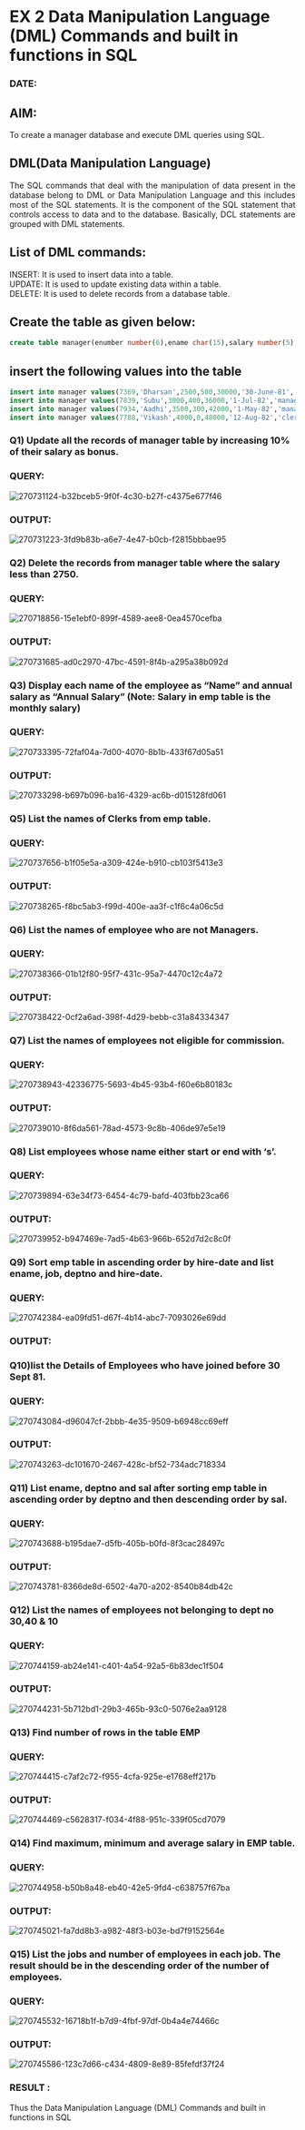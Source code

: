 # EX 2 Data Manipulation Language (DML) Commands and built in functions in SQL
### DATE:

## AIM:
To create a manager database and execute DML queries using SQL.


## DML(Data Manipulation Language)
<div align="justify">
The SQL commands that deal with the manipulation of data present in the database belong to DML or Data Manipulation Language and this includes most of the SQL statements. It is the component of the SQL statement that controls access to data and to the database. Basically, DCL statements are grouped with DML statements.
</div>

## List of DML commands: 
<div align="justify">
INSERT: It is used to insert data into a table.<br>
UPDATE: It is used to update existing data within a table.<br>
DELETE: It is used to delete records from a database table.<br>
</div>

## Create the table as given below:
```sql
create table manager(enumber number(6),ename char(15),salary number(5),commission number(4),annualsalary number(7),Hiredate date,designation char(10),deptno number(2),reporting char(10));
```
## insert the following values into the table
```sql
insert into manager values(7369,'Dharsan',2500,500,30000,'30-June-81','clerk',10,'John');
insert into manager values(7839,'Subu',3000,400,36000,'1-Jul-82','manager',null,'James');
insert into manager values(7934,'Aadhi',3500,300,42000,'1-May-82','manager',30,NULL);
insert into manager values(7788,'Vikash',4000,0,48000,'12-Aug-82','clerk',50,'Bond');
```

### Q1) Update all the records of manager table by increasing 10% of their salary as bonus.

### QUERY:
![270731124-b32bceb5-9f0f-4c30-b27f-c4375e677f46](https://github.com/Aravindsamy04/EX-2-Data-Manipulation-Language-DML-and-Data-Control-Language-DCL-Commands/assets/113497037/f364241c-98f5-4cbb-8ad5-bd35e53b3944)


### OUTPUT:
![270731223-3fd9b83b-a6e7-4e47-b0cb-f2815bbbae95](https://github.com/Aravindsamy04/EX-2-Data-Manipulation-Language-DML-and-Data-Control-Language-DCL-Commands/assets/113497037/ebebb3e5-266f-4298-8a9e-219d29b66f45)

### Q2) Delete the records from manager table where the salary less than 2750.


### QUERY:
![270718856-15e1ebf0-899f-4589-aee8-0ea4570cefba](https://github.com/Aravindsamy04/EX-2-Data-Manipulation-Language-DML-and-Data-Control-Language-DCL-Commands/assets/113497037/ad73cb86-2d54-4b15-a025-80e6dbfb5866)


### OUTPUT:
![270731685-ad0c2970-47bc-4591-8f4b-a295a38b092d](https://github.com/Aravindsamy04/EX-2-Data-Manipulation-Language-DML-and-Data-Control-Language-DCL-Commands/assets/113497037/ca849134-50df-4a6b-bb81-bf937f5811a5)

### Q3) Display each name of the employee as “Name” and annual salary as “Annual Salary” (Note: Salary in emp table is the monthly salary)


### QUERY:
![270733395-72faf04a-7d00-4070-8b1b-433f67d05a51](https://github.com/Aravindsamy04/EX-2-Data-Manipulation-Language-DML-and-Data-Control-Language-DCL-Commands/assets/113497037/ce04584d-4856-4711-831c-5f4384de01ac)


### OUTPUT:

![270733298-b697b096-ba16-4329-ac6b-d015128fd061](https://github.com/Aravindsamy04/EX-2-Data-Manipulation-Language-DML-and-Data-Control-Language-DCL-Commands/assets/113497037/086520f2-5c7e-4837-8499-6085b40d63be)


### Q5)	List the names of Clerks from emp table.

### QUERY:
![270737656-b1f05e5a-a309-424e-b910-cb103f5413e3](https://github.com/Aravindsamy04/EX-2-Data-Manipulation-Language-DML-and-Data-Control-Language-DCL-Commands/assets/113497037/e95634e8-c36f-43a2-ae0c-121f9649b13e)


### OUTPUT:

![270738265-f8bc5ab3-f99d-400e-aa3f-c1f6c4a06c5d](https://github.com/Aravindsamy04/EX-2-Data-Manipulation-Language-DML-and-Data-Control-Language-DCL-Commands/assets/113497037/b0acc2bb-3fd1-4b5d-8520-5111010b7a02)

### Q6)	List the names of employee who are not Managers.


### QUERY:

![270738366-01b12f80-95f7-431c-95a7-4470c12c4a72](https://github.com/Aravindsamy04/EX-2-Data-Manipulation-Language-DML-and-Data-Control-Language-DCL-Commands/assets/113497037/657f0c33-af43-4549-89bc-82e9767fd81b)

### OUTPUT:

![270738422-0cf2a6ad-398f-4d29-bebb-c31a84334347](https://github.com/Aravindsamy04/EX-2-Data-Manipulation-Language-DML-and-Data-Control-Language-DCL-Commands/assets/113497037/b029d068-fa3f-4089-a0a2-a49215504312)

### Q7)	List the names of employees not eligible for commission.


### QUERY:

![270738943-42336775-5693-4b45-93b4-f60e6b80183c](https://github.com/Aravindsamy04/EX-2-Data-Manipulation-Language-DML-and-Data-Control-Language-DCL-Commands/assets/113497037/acc730c6-0e69-4748-9615-4c378b44df4f)

### OUTPUT:

![270739010-8f6da561-78ad-4573-9c8b-406de97e5e19](https://github.com/Aravindsamy04/EX-2-Data-Manipulation-Language-DML-and-Data-Control-Language-DCL-Commands/assets/113497037/498e8898-ebd9-4765-9144-fe7931b253f2)

### Q8)	List employees whose name either start or end with ‘s’.


### QUERY:
![270739894-63e34f73-6454-4c79-bafd-403fbb23ca66](https://github.com/Aravindsamy04/EX-2-Data-Manipulation-Language-DML-and-Data-Control-Language-DCL-Commands/assets/113497037/07844485-3324-4ab2-a503-34a149360610)


### OUTPUT:

![270739952-b947469e-7ad5-4b63-966b-652d7d2c8c0f](https://github.com/Aravindsamy04/EX-2-Data-Manipulation-Language-DML-and-Data-Control-Language-DCL-Commands/assets/113497037/10b8d88a-972c-459c-bc79-3d6910944beb)

### Q9) Sort emp table in ascending order by hire-date and list ename, job, deptno and hire-date.


### QUERY:

![270742384-ea09fd51-d67f-4b14-abc7-7093026e69dd](https://github.com/Aravindsamy04/EX-2-Data-Manipulation-Language-DML-and-Data-Control-Language-DCL-Commands/assets/113497037/55596e26-be7d-4083-a4ca-a269c0f745b8)

### OUTPUT:


### Q10)list the Details of Employees who have joined before 30 Sept 81.


### QUERY:

![270743084-d96047cf-2bbb-4e35-9509-b6948cc69eff](https://github.com/Aravindsamy04/EX-2-Data-Manipulation-Language-DML-and-Data-Control-Language-DCL-Commands/assets/113497037/4c76bac7-aff4-4148-8b0c-ab30c86040fc)

### OUTPUT:


![270743263-dc101670-2467-428c-bf52-734adc718334](https://github.com/Aravindsamy04/EX-2-Data-Manipulation-Language-DML-and-Data-Control-Language-DCL-Commands/assets/113497037/5509966d-c259-4915-ab83-b1b8885db7f0)

### Q11)	List ename, deptno and sal after sorting emp table in ascending order by deptno and then descending order by sal.


### QUERY:
![270743688-b195dae7-d5fb-405b-b0fd-8f3cac28497c](https://github.com/Aravindsamy04/EX-2-Data-Manipulation-Language-DML-and-Data-Control-Language-DCL-Commands/assets/113497037/14956a81-4042-47da-a537-fc32ce57adae)


### OUTPUT:

![270743781-8366de8d-6502-4a70-a202-8540b84db42c](https://github.com/Aravindsamy04/EX-2-Data-Manipulation-Language-DML-and-Data-Control-Language-DCL-Commands/assets/113497037/ae608d5e-e010-4d69-b34e-d10e8c7563ab)


### Q12) List the names of employees not belonging to dept no 30,40 & 10


### QUERY:
![270744159-ab24e141-c401-4a54-92a5-6b83dec1f504](https://github.com/Aravindsamy04/EX-2-Data-Manipulation-Language-DML-and-Data-Control-Language-DCL-Commands/assets/113497037/175dc73d-dd32-4631-8ca5-cf17d5bd7e54)


### OUTPUT:

![270744231-5b712bd1-29b3-465b-93c0-5076e2aa9128](https://github.com/Aravindsamy04/EX-2-Data-Manipulation-Language-DML-and-Data-Control-Language-DCL-Commands/assets/113497037/67c4fb9b-5967-41e6-aea5-979fee12dd4f)


### Q13) Find number of rows in the table EMP

### QUERY:

![270744415-c7af2c72-f955-4cfa-925e-e1768eff217b](https://github.com/Aravindsamy04/EX-2-Data-Manipulation-Language-DML-and-Data-Control-Language-DCL-Commands/assets/113497037/629d1edd-8e99-410f-a241-7dc12d094c27)


### OUTPUT:

![270744469-c5628317-f034-4f88-951c-339f05cd7079](https://github.com/Aravindsamy04/EX-2-Data-Manipulation-Language-DML-and-Data-Control-Language-DCL-Commands/assets/113497037/723bf6ff-c60c-4ad2-9acc-3ca95f398bca)


### Q14) Find maximum, minimum and average salary in EMP table.

### QUERY:

![270744958-b50b8a48-eb40-42e5-9fd4-c638757f67ba](https://github.com/Aravindsamy04/EX-2-Data-Manipulation-Language-DML-and-Data-Control-Language-DCL-Commands/assets/113497037/9ba3e065-8e45-4b16-98c4-8fd83ba8d08e)


### OUTPUT:
![270745021-fa7dd8b3-a982-48f3-b03e-bd7f9152564e](https://github.com/Aravindsamy04/EX-2-Data-Manipulation-Language-DML-and-Data-Control-Language-DCL-Commands/assets/113497037/70863e49-be60-4b53-a462-195a74183f8a)



### Q15) List the jobs and number of employees in each job. The result should be in the descending order of the number of employees.

### QUERY:
![270745532-16718b1f-b7d9-4fbf-97df-0b4a4e74466c](https://github.com/Aravindsamy04/EX-2-Data-Manipulation-Language-DML-and-Data-Control-Language-DCL-Commands/assets/113497037/cb73b924-be12-45f3-bcc8-7abb9b19f1dc)



### OUTPUT:


![270745586-123c7d66-c434-4809-8e89-85fefdf37f24](https://github.com/Aravindsamy04/EX-2-Data-Manipulation-Language-DML-and-Data-Control-Language-DCL-Commands/assets/113497037/23a38b3c-e27f-44a0-9afb-cc92f8a9f3e3)
### RESULT :
Thus the Data Manipulation Language (DML) Commands and built in functions in SQL
